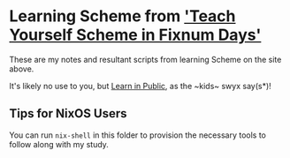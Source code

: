 # Learning Scheme from ['Teach Yourself Scheme in Fixnum Days'](https://docs.scheme.org/tyscheme/)

These are my notes and resultant scripts from learning Scheme on the site above.

It's likely no use to you, but [Learn in Public](https://www.swyx.io/learn-in-public), as the ~kids~ swyx say(s*)!

## Tips for NixOS Users

You can run `nix-shell` in this folder to provision the necessary tools to follow along with my study.
